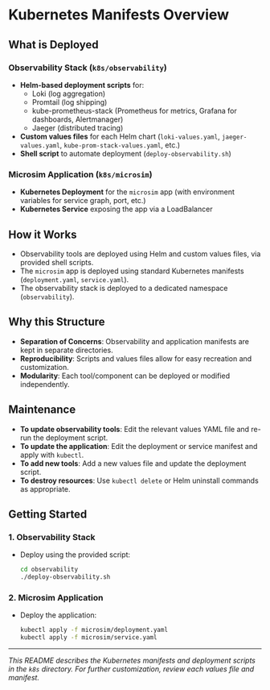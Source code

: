 # Kubernetes Manifests Overview

## What is Deployed

### Observability Stack (`k8s/observability`)
- **Helm-based deployment scripts** for:
  - Loki (log aggregation)
  - Promtail (log shipping)
  - kube-prometheus-stack (Prometheus for metrics, Grafana for dashboards, Alertmanager)
  - Jaeger (distributed tracing)
- **Custom values files** for each Helm chart (`loki-values.yaml`, `jaeger-values.yaml`, `kube-prom-stack-values.yaml`, etc.)
- **Shell script** to automate deployment (`deploy-observability.sh`)

### Microsim Application (`k8s/microsim`)
- **Kubernetes Deployment** for the `microsim` app (with environment variables for service graph, port, etc.)
- **Kubernetes Service** exposing the app via a LoadBalancer

## How it Works

- Observability tools are deployed using Helm and custom values files, via provided shell scripts.
- The `microsim` app is deployed using standard Kubernetes manifests (`deployment.yaml`, `service.yaml`).
- The observability stack is deployed to a dedicated namespace (`observability`).

## Why this Structure

- **Separation of Concerns**: Observability and application manifests are kept in separate directories.
- **Reproducibility**: Scripts and values files allow for easy recreation and customization.
- **Modularity**: Each tool/component can be deployed or modified independently.

## Maintenance

- **To update observability tools**: Edit the relevant values YAML file and re-run the deployment script.
- **To update the application**: Edit the deployment or service manifest and apply with `kubectl`.
- **To add new tools**: Add a new values file and update the deployment script.
- **To destroy resources**: Use `kubectl delete` or Helm uninstall commands as appropriate.

## Getting Started

### 1. Observability Stack

- Deploy using the provided script:
  ```sh
  cd observability
  ./deploy-observability.sh
  ```

### 2. Microsim Application

- Deploy the application:
  ```sh
  kubectl apply -f microsim/deployment.yaml
  kubectl apply -f microsim/service.yaml
  ```

---

_This README describes the Kubernetes manifests and deployment scripts in the `k8s` directory. For further customization, review each values file and manifest._ 